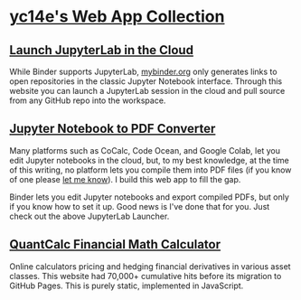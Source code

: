 # [yc14e's Web App Collection](https://yc14e.github.io/)

## [Launch JupyterLab in the Cloud](https://yc14e.github.io/jupyterlab-launcher)

While Binder supports JupyterLab, [mybinder.org](https://mybinder.org/) only generates links to open repositories in the classic Jupyter Notebook interface. Through this website you can launch a JupyterLab session in the cloud and pull source from any GitHub repo into the workspace. 

## [Jupyter Notebook to PDF Converter](https://yc14e.github.io/nb2pdf)

Many platforms such as CoCalc, Code Ocean, and Google Colab, let you edit Jupyter notebooks in the cloud, but, to my best knowledge, at the time of this writing, no platform lets you compile them into PDF files (if you know of one please [let me know](https://github.com/yc14e/yc14e.github.io/issues)). I build this web app to fill the gap. 

Binder lets you edit Jupyter notebooks and export compiled PDFs, but only if you know how to set it up. Good news is I've done that for you. Just check out the above JupyterLab Launcher. 


## [QuantCalc Financial Math Calculator](https://yc14e.github.io/quantcalc-net)

Online calculators pricing and hedging financial derivatives in various asset classes. This website had 70,000+
cumulative hits before its migration to GitHub Pages. This is purely static, implemented in JavaScript. 